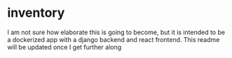 # inventory
I am not sure how elaborate this is going to become, but it is intended to be a dockerized app with a django backend and react frontend. This readme will be updated once I get further along
